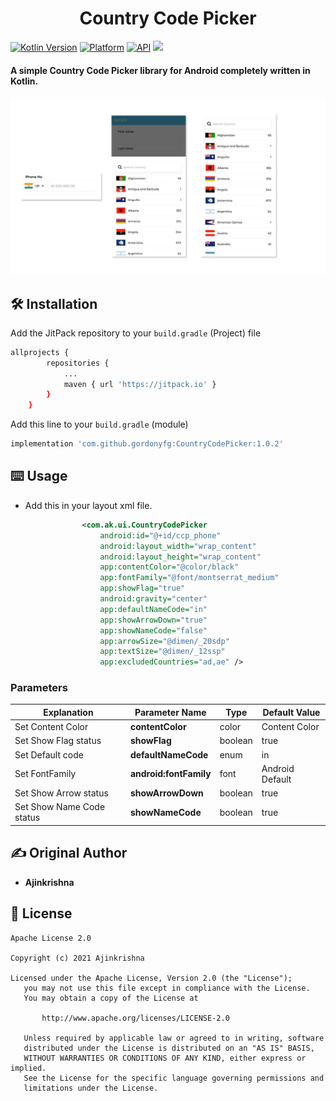 <h1 align="center">Country Code Picker</h1>

[![Kotlin Version](https://img.shields.io/badge/Kotlin-v1.5.31-blue.svg)](https://kotlinlang.org)  [![Platform](https://img.shields.io/badge/Platform-Android-green.svg?style=flat)](https://www.android.com/) [![API](https://img.shields.io/badge/API-21%2B-brightgreen.svg?style=flat)](https://android-arsenal.com/api?level=21)
[![](https://jitpack.io/v/Ajinkrishnak/CountryCodePicker.svg)](https://jitpack.io/#Ajinkrishnak/CountryCodePicker)
<br/>

#### A simple Country Code Picker library for Android completely written in Kotlin.

<img src="https://github.com/Ajinkrishnak/CountryCodePicker/blob/main/art/artgithub.jpeg">
 
## 🛠 Installation

Add the JitPack repository to your ```build.gradle``` (Project) file
```bash
allprojects {
		repositories {
			...
			maven { url 'https://jitpack.io' }
		}
	}
```

Add this line to your ```build.gradle``` (module)
```bash
implementation 'com.github.gordonyfg:CountryCodePicker:1.0.2'
```

## ⌨️ Usage

- Add this in your layout xml file.

```xml
                <com.ak.ui.CountryCodePicker
                    android:id="@+id/ccp_phone"
                    android:layout_width="wrap_content"
                    android:layout_height="wrap_content"
                    app:contentColor="@color/black"
                    app:fontFamily="@font/montserrat_medium"
                    app:showFlag="true"
                    android:gravity="center"
                    app:defaultNameCode="in"
                    app:showArrowDown="true"
                    app:showNameCode="false"
                    app:arrowSize="@dimen/_20sdp"
                    app:textSize="@dimen/_12ssp"
                    app:excludedCountries="ad,ae" />

```

### Parameters

| Explanation               | Parameter Name          | Type       | Default Value            |
| ------------------------- | ----------------------- | ---------- | --------------           |
| Set Content Color           | **contentColor**          | color      | Content Color  |
| Set Show Flag status     | **showFlag**            | boolean    | true                     |
| Set Default code          | **defaultNameCode**        | enum       | in                     |
| Set FontFamily            | **android:fontFamily**  | font       | Android Default          | 
| Set Show Arrow status     | **showArrowDown**            | boolean    | true                     |
| Set Show Name Code status     | **showNameCode**            | boolean    | true                     |


## ✍️ Original Author
* <b>Ajinkrishna</b>


## 📝 License

```
Apache License 2.0

Copyright (c) 2021 Ajinkrishna

Licensed under the Apache License, Version 2.0 (the "License");
   you may not use this file except in compliance with the License.
   You may obtain a copy of the License at

       http://www.apache.org/licenses/LICENSE-2.0

   Unless required by applicable law or agreed to in writing, software
   distributed under the License is distributed on an "AS IS" BASIS,
   WITHOUT WARRANTIES OR CONDITIONS OF ANY KIND, either express or implied.
   See the License for the specific language governing permissions and
   limitations under the License.
```
